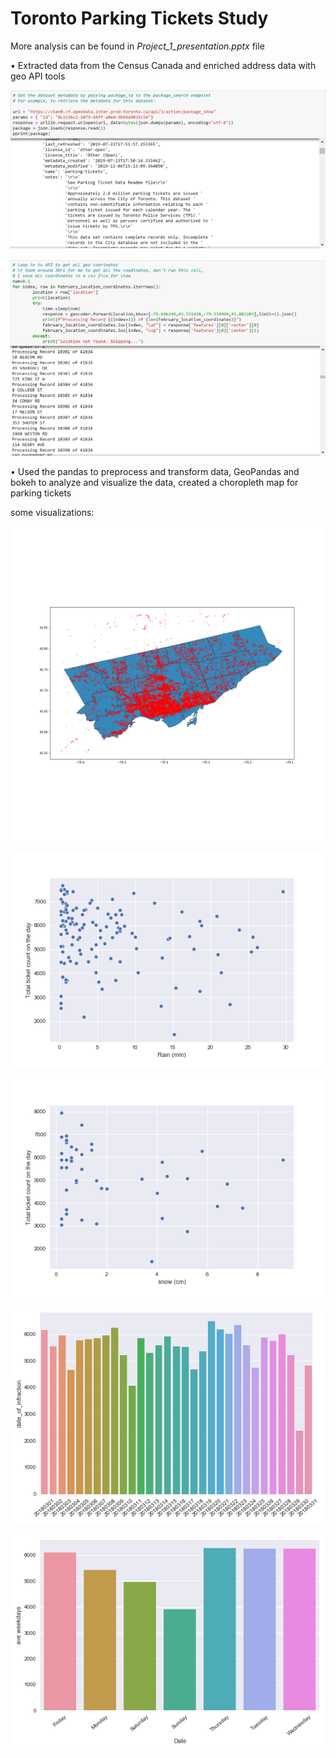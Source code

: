 # Toronto Parking Tickets Study                                                                                                           

More analysis can be found in *Project_1_presentation.pptx* file 

•	Extracted data from the Census Canada and enriched address data with geo API tools

![APIS](/Results/Code1.PNG)

![geoapis](/Results/Code3.PNG)

•	Used the pandas to preprocess and transform data, GeoPandas and bokeh to analyze and visualize the data, created a choropleth map for parking tickets




some visualizations:

![parking ticket locations in Feb 2018](/Results/Parking%20tickets%20locations%202018%20Feb.png)


![rain vs tickets](/Results/Rain%20vs%20tickers.png)


![snow vs tickets](/Results/snow%20vs%20tickets.png)


![tickets in March 2018](/Results/tickets%20in%20March%20bar.png)


![weekday result](/Results/weekday%20result.png)

